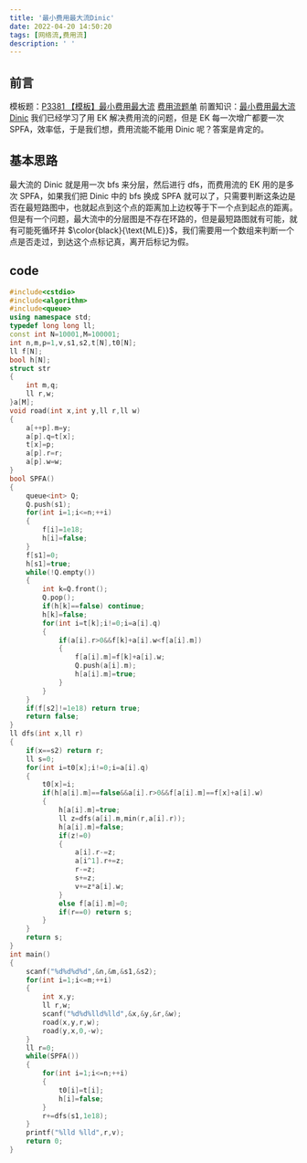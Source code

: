 ```yaml
---
title: '最小费用最大流Dinic'
date: 2022-04-20 14:50:20
tags: [网络流,费用流]
description: ' '
---
```


## 前言
模板题：[P3381 【模板】最小费用最大流](https://www.luogu.com.cn/problem/P3381)
[费用流题单](/post/minimum-cost-maximum-flow-problemlist/)
前置知识：[最小费用最大流Dinic](/post/minimum-cost-maximum-flow-EK/)
我们已经学习了用 EK 解决费用流的问题，但是 EK 每一次增广都要一次 SPFA，效率低，于是我们想，费用流能不能用 Dinic 呢？答案是肯定的。
## 基本思路
最大流的 Dinic 就是用一次 bfs 来分层，然后进行 dfs，而费用流的 EK 用的是多次 SPFA，如果我们把 Dinic 中的 bfs 换成 SPFA 就可以了，只需要判断这条边是否在最短路图中，也就起点到这个点的距离加上边权等于下一个点到起点的距离。但是有一个问题，最大流中的分层图是不存在环路的，但是最短路图就有可能，就有可能死循环并 $\color{black}{\text{MLE}}$，我们需要用一个数组来判断一个点是否走过，到达这个点标记真，离开后标记为假。
## code
```cpp
#include<cstdio>
#include<algorithm>
#include<queue>
using namespace std;
typedef long long ll;
const int N=10001,M=100001;
int n,m,p=1,v,s1,s2,t[N],t0[N];
ll f[N];
bool h[N];
struct str
{
    int m,q;
    ll r,w;
}a[M];
void road(int x,int y,ll r,ll w)
{
    a[++p].m=y;
    a[p].q=t[x];
    t[x]=p;
    a[p].r=r;
    a[p].w=w;
}
bool SPFA()
{
    queue<int> Q;
    Q.push(s1);
    for(int i=1;i<=n;++i)
    {
        f[i]=1e18;
        h[i]=false;
    }
    f[s1]=0;
    h[s1]=true;
    while(!Q.empty())
    {
        int k=Q.front();
        Q.pop();
        if(h[k]==false) continue;
        h[k]=false;
        for(int i=t[k];i!=0;i=a[i].q)
        {
            if(a[i].r>0&&f[k]+a[i].w<f[a[i].m])
            {
                f[a[i].m]=f[k]+a[i].w;
                Q.push(a[i].m);
                h[a[i].m]=true;
            }
        }
    }
    if(f[s2]!=1e18) return true;
    return false;
}
ll dfs(int x,ll r)
{
    if(x==s2) return r;
    ll s=0;
    for(int i=t0[x];i!=0;i=a[i].q)
    {
        t0[x]=i;
        if(h[a[i].m]==false&&a[i].r>0&&f[a[i].m]==f[x]+a[i].w)
        {
            h[a[i].m]=true;
            ll z=dfs(a[i].m,min(r,a[i].r));
            h[a[i].m]=false;
            if(z!=0)
            {
                a[i].r-=z;
                a[i^1].r+=z;
                r-=z;
                s+=z;
                v+=z*a[i].w;
            }
            else f[a[i].m]=0;
            if(r==0) return s; 
        }
    }
    return s;
}
int main()
{
    scanf("%d%d%d%d",&n,&m,&s1,&s2);
    for(int i=1;i<=m;++i)
    {
        int x,y;
        ll r,w;
        scanf("%d%d%lld%lld",&x,&y,&r,&w);
        road(x,y,r,w);
        road(y,x,0,-w);
    }
    ll r=0;
    while(SPFA())
    {
        for(int i=1;i<=n;++i) 
        {
            t0[i]=t[i];
            h[i]=false;
        }
        r+=dfs(s1,1e18);
    }
    printf("%lld %lld",r,v);
    return 0;
}
```